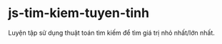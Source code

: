 # js-tim-kiem-tuyen-tinh
Luyện tập sử dụng thuật toán tìm kiếm để tìm giá trị nhỏ nhất/lớn nhất.    
